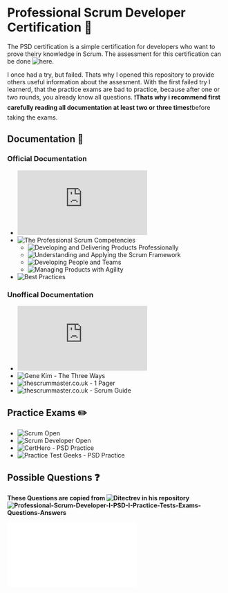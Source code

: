 # Professional Scrum Developer Certification 📜

The PSD certification is a simple certification for developers who want to prove theiry knowledge in Scrum. The assessment for this certification can be done ![here](https://www.scrum.org/assessments/professional-scrum-developer-certification). 

I once had a try, but failed. Thats why I opened this repository to provide others useful information about the assesment.
With the first failed try  I learnerd, that the practice exams are bad to practice, because after one or two rounds, you already know all questions. ❗**Thats why i recommend first carefully reading all documentation at least two or three times**❗before taking the exams. 

## Documentation 📄

### Official Documentation
- ![The Scrum Guide](https://scrumguides.org/docs/scrumguide/v2020/2020-Scrum-Guide-US.pdf)
- ![The Professional Scrum Competencies](https://www.scrum.org/professional-scrum-competencies)
  - ![Developing and Delivering Products Professionally](https://www.scrum.org/professional-scrum-competencies/developing-and-delivering-products-professionally)
  - ![Understanding and Applying the Scrum Framework](https://www.scrum.org/professional-scrum-competencies/understanding-and-applying-scrum-framework)
  - ![Developing People and Teams](https://www.scrum.org/professional-scrum-competencies/developing-people-and-teams)
  - ![Managing Products with Agility](https://www.scrum.org/professional-scrum-competencies/managing-products-with-agility)
- ![Best Practices](https://www.scrum.org/resources/blog/best-practices-and-scrum)

### Unoffical Documentation

- ![Martin Fowler - TechnicalDebtQuadrant](https://martinfowler.com/bliki/TechnicalDebtQuadrant.html)
- ![Gene Kim - The Three Ways](https://itrevolution.com/articles/the-three-ways-principles-underpinning-devops/)
- ![thescrummaster.co.uk - 1 Pager](https://www.thescrummaster.co.uk/the-simple-guide-to-scrum-1-pager/)
- ![thescrummaster.co.uk - Scrum Guide](https://www.thescrummaster.co.uk/the-simple-guide-to-scrum-download/)

## Practice Exams ✏️

- ![Scrum Open](https://www.scrum.org/open-assessments/scrum-open)
- ![Scrum Developer Open](https://www.scrum.org/open-assessments/scrum-developer-open)
- ![CertHero - PSD Practice](https://www.certshero.com/scrum/psd/practice-test)
- ![Practice Test Geeks - PSD Practice](https://practicetestgeeks.com/scrum-practice-test-exam/)


## Possible Questions ❓

**These Questions are copied from ![Ditectrev](https://github.com/Ditectrev) in his repository ![Professional-Scrum-Developer-I-PSD-I-Practice-Tests-Exams-Questions-Answers](https://github.com/Ditectrev/Professional-Scrum-Developer-I-PSD-I-Practice-Tests-Exams-Questions-Answers)**

![Question List](questions.md)
